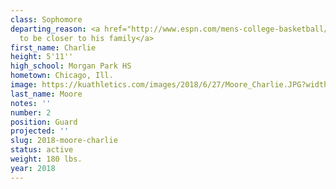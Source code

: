 ```yaml
---
class: Sophomore
departing_reason: <a href="http://www.espn.com/mens-college-basketball/story/_/id/26399386/kansas-moore-decides-transfer-closer-home">Transferring
  to be closer to his family</a>
first_name: Charlie
height: 5'11''
high_school: Morgan Park HS
hometown: Chicago, Ill.
image: https://kuathletics.com/images/2018/6/27/Moore_Charlie.JPG?width=182&height=250&mode=crop&anchor=topcenter
last_name: Moore
notes: ''
number: 2
position: Guard
projected: ''
slug: 2018-moore-charlie
status: active
weight: 180 lbs.
year: 2018
---
```

